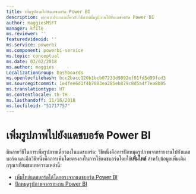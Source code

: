 ```yaml
---
title: เพิ่มรูปภาพไปยังแดชบอร์ด Power BI
description: เอกสารประกอบเกี่ยวกับวิธีการเพิ่มรูปภาพไปยังแดชบอร์ด Power BI
author: maggiesMSFT
manager: kfile
ms.reviewer: ''
featuredvideoid: ''
ms.service: powerbi
ms.component: powerbi-service
ms.topic: conceptual
ms.date: 03/02/2018
ms.author: maggies
LocalizationGroup: Dashboards
ms.openlocfilehash: bcc2bacc120b1bcb07233d9892ef01fd5d99fcd3
ms.sourcegitcommit: 1e4fee6d1f4b7803ea285eb879c8d5a4f7ea8b85
ms.translationtype: HT
ms.contentlocale: th-TH
ms.lasthandoff: 11/16/2018
ms.locfileid: "51717757"
---
```

# <a name="add-an-image-to-a-power-bi-dashboard"></a>เพิ่มรูปภาพไปยังแดชบอร์ด Power BI
มีหลายวิธีในการเพิ่มรูปภาพเดี่ยวลงในแดชบอร์ด: วิธีหนึ่งคือการปักหมุดรูปภาพจากรายงานไปยังแดชบอร์ด และอีกวิธีหนึ่งคือการเพิ่มโดยตรงลงในการใช้แดชบอร์ดโดยใช้**เพิ่มไทล์**  สำหรับข้อมูลเพิ่มเติม กรุณาเยี่ยมชมบทความเหล่านี้:

* [เพิ่มไทล์แดชบอร์ดได้โดยตรงจากแดชบอร์ด Power BI](service-dashboard-add-widget.md)
* [ปักหมุดรูปภาพจากรายงาน Power BI](service-dashboard-pin-tile-from-report.md)

